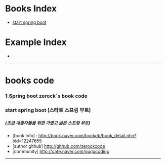 # Books Index

- <a href="#book/start-spring-boot">start spring boot</a>

# Example Index

-

---

# books code

<div id="book/start-spring-boot"> <div>

### 1.Spring boot zerock`s book code
### start spring boot (스타트 스프링 부트)  
##### (초급 개발자들을 위한 가볍고 넓은 스프링 부트)

- [book info] : http://book.naver.com/bookdb/book_detail.nhn?bid=12247655
- [author github] http://github.com/zerockcode
- [community] http://cafe.naver.com/gugucoding

---

